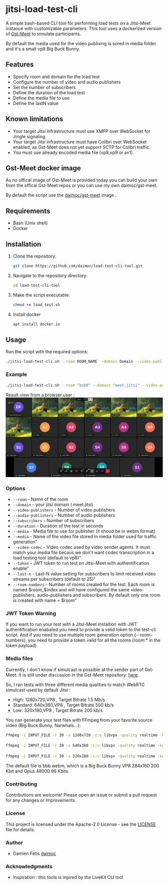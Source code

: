 # jitsi-load-test-cli

A simple bash-based CLI tool for performing load tests on a Jitsi-Meet instance with customizable parameters.
This tool uses a dockerized version of [Gst-Meet](https://github.com/avstack/gst-meet) to simulate participants.
 
By default the media used for the video publising is sored in media folder and it's a small vp8 Big Buck Bunny.

## Features

- Specify room and domain for the load test
- Configure the number of video and audio publishers
- Set the number of subscribers
- Define the duration of the load test
- Define the media file to use
- Define the lastN value

## Known limitations

- Your target Jitsi infrastructure must use XMPP over WebSocket for Jingle signaling.
- Your target Jitsi infrastructure must have Colibri over WebSocket enabled, as Gst-Meet does not yet support SCTP for Colibri traffic.
- You must use already encoded media file (vp8,vp9 or av1).

## Gst-Meet docker image

As no offical image of Gst-Meet is provided today you can build your own from the offical Gst-Meet repos or you can use my own daimoc/gst-meet.

By default the script use the [daimoc/gst-meet](https://hub.docker.com/r/daimoc/gst-meet) image .


## Requirements

- Bash (Unix shell)
- Docker

## Installation

1. Clone the repository:
    ```sh
    git clone https://github.com/daimoc/load-test-cli-tool.git
    ```
2. Navigate to the repository directory:
    ```sh
    cd load-test-cli-tool
    ```
3. Make the script executable:
    ```sh
    chmod +x load_test.sh
    ```
4. Install docker
   ```sh
   apt install docker.io
   ```

## Usage

Run the script with the required options:

```sh
./jitsi-load-test-cli.sh --room ROOM_NAME --domain Domain --video-publishers NUM_VIDEO_PUBLISHERS --audio-publishers NUM_AUDIO_PUBLISHERS --subscribers NUM_SUBSCRIBERS --duration DURATION_SECONDS
```

### Example

```sh
./jitsi-load-test-cli.sh --room "bob0" --domain "meet.jitsi" --video-publishers 6 --audio-publishers 5 --subscribers 10 --duration 60 --token XXXXXXX
```

Result view from a browser user : 
![Test result view from a browser](docs/test.png)


### Options

- `--room` - Name of the room
- `--domain` - your jitsi domain ( meet.jitsi)
- `--video-publishers` - Number of video publishers
- `--audio-publishers` - Number of audio publishers
- `--subscribers` - Number of subscribers
- `--duration` - Duration of the test in seconds
- `--media` - Media file to use for publisher (it shoud be in webm format)
- `--media` - Name of the video file stored in media folder used for traffic generation"
- `--video-codec` - Video codec used by video sender agents. It must match your media file becaus we don't want codec transcription in a load testing tool (default to vp8)"
- `--token` - JWT token to run test on Jitsi-Meet with authentification enable"
- `--last-n` - Last-N value setting for subscribers to limit received video streams per subscribers (default to 25)"
- `--room-numbers` - Number of rooms created for the test. Each room is named $room_$index and will have configured the same video-publishers, audio-publishers and  subscribers. By default only one room is created with name = $room"
  

### JWT Token Warning

If you want to run your test with a Jitsi-Meet instaltion with JWT authentification enabaled you need to provide a valid token to the test-cli script. And if you need to use multiple room generation option (--room-numbers), you need to provide a token valid for all the rooms (room:* in the token payload).

### Media files


Currently, I don't know if simulcast is possible at the sender part of Gst-Meet. It is still under discussion in the Gst-Meet repository: [here](https://github.com/avstack/gst-meet/issues/22#issuecomment-2188876696).

So, I ran tests with three different media qualities to match WebRTC simulcast used by default Jitsi :
- High: 1280x720,VP8 , Target Bitrate 1.5 Mb/s
- Standard: 640x360,VP8 , Target Bitrate 500 kb/s
- Low: 320x180,VP8 , Target Bitrate 200 kb/s


You can generate your test files with FFmpeg from your favorite source video (Big Buck Bunny, Narwhals...):

```sh
ffmpeg -i INPUT_FILE -r 30 -s 1280x720 -c:v libvpx -quality realtime -keyint_min 120  -minrate 1.5M -maxrate 1.5M -b:v 1.5M -c:a libopus -ac 2 result_high.webm 

ffmpeg -i INPUT_FILE -r 30 -s 640x360 -c:v libvpx -quality realtime -keyint_min 120  -minrate 500k -maxrate 500k -b:v 500k -c:a libopus -ac 2 result_standard.webm 

ffmpeg -i INPUT_FILE -r 30 -s 320x180 -c:v libvpx -quality realtime -keyint_min 120  -minrate 200k -maxrate 2M -b:v 200k -c:a libopus -ac 2 result_low.webm 
```
The default file is bbb.webm, which is a Big Buck Bunny VP8 284x160 200 Kbit and Opus 48000 96 Kbits.


### Contributing

Contributions are welcome! Please open an issue or submit a pull request for any changes or improvements.

### License

This project is licensed under the Apache-2.0 License - see the [LICENSE](LICENSE) file for details.

### Author

- Damien Fetis [daimoc](https://github.com/daimoc)

### Acknowledgments

- Inspiration : this tools is inpired by the LiveKit CLI tool
